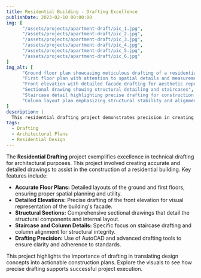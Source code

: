 ```yaml
---
title: Residential Building - Drafting Excellence
publishDate: 2023-02-10 00:00:00
img: [
      "/assets/projects/apartment-draft/pic_1.jpg",
      "/assets/projects/apartment-draft/pic_2.jpg",
      "/assets/projects/apartment-draft/pic_3.jpg",
      "/assets/projects/apartment-draft/pic_4.jpg",
      "/assets/projects/apartment-draft/pic_5.jpg",
      "/assets/projects/apartment-draft/pic_6.jpg"
]
img_alt: [
      "Ground floor plan showcasing meticulous drafting of a residential layout",
      "First floor plan with attention to spatial details and measurements",
      "Front elevation with detailed facade drafting for aesthetic representation",
      "Sectional drawing showing structural detailing and staircases",
      "Staircase detail highlighting precise drafting for construction accuracy",
      "Column layout plan emphasizing structural stability and alignment"
]
description: |
  This residential drafting project demonstrates precision in creating comprehensive architectural drawings. These include detailed floor plans, elevations, sections, and structural layouts, ensuring accuracy and clarity for construction execution.
tags:
  - Drafting
  - Architectural Plans
  - Residential Design
---
```


The **Residential Drafting** project exemplifies excellence in technical drafting for architectural purposes. This project involved creating accurate and detailed drawings to assist in the construction of a residential building. Key features include:

- **Accurate Floor Plans:** Detailed layouts of the ground and first floors, ensuring proper spatial planning and utility.
- **Detailed Elevations:** Precise drafting of the front elevation for visual representation of the building's facade.
- **Structural Sections:** Comprehensive sectional drawings that detail the structural components and internal layout.
- **Staircase and Column Details:** Specific focus on staircase drafting and column alignment for structural integrity.
- **Drafting Precision:** Use of AutoCAD and advanced drafting tools to ensure clarity and adherence to standards.

This project highlights the importance of drafting in translating design concepts into actionable construction plans. Explore the visuals to see how precise drafting supports successful project execution.